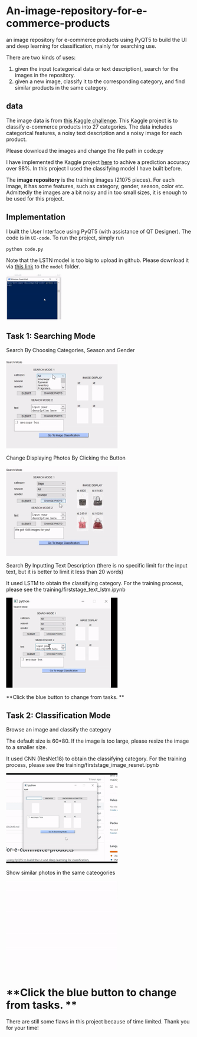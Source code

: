 # An-image-repository-for-e-commerce-products
an image repository for  e-commerce products using PyQT5 to build the UI and deep learning for classification, mainly for searching use.

There are two kinds of uses:
1. given the input (categorical data or text description), search for the images in the repository. 
2. given a new image, classify it to the corresponding category, and find similar products in the same category. 

## data
The image data is from [this Kaggle challenge](https://www.kaggle.com/c/uw-cs480-fall20). This Kaggle project is to classify e-commerce products into 27 categories. The data includes categorical features, a noisy text description and a noisy image for each product. 

Please download the images and change the file path in code.py 

I have implemented the Kaggle project [here](https://github.com/aaazyq/kaggle-Ecommerce_classification) to achive a prediction accuracy over 98%.  In this project I used the classifying model I have built before. 

The **image repository** is the training images (21075 pieces). For each image, it has some features, such as category, gender, season, color etc. Admittedly the images are a bit noisy and in too small sizes, it is enough to be used for this project.

## Implementation

I built the User Interface using PyQT5 (with assistance of QT Designer). The code is in `UI-code`. 
To run the project, simply run 
```
python code.py
```
Note that the LSTN model is too big to upload in github. Please download it via [this link](https://drive.google.com/file/d/1nt2TMnBUiJO3MN3Klsx7SPSIRMIrWMSh/view?usp=sharing) to the `model` folder. 

<img src="video-demo/run.gif" width="30%">



## Task 1: Searching Mode

Search By Choosing Categories, Season and Gender 

<img src="video-demo/searchmodel1.gif" width="60%">


Change Displaying Photos By Clicking the Button 

<img src="video-demo/changephoto1.gif" width="60%">

Search By Inputting Text Description (there is no specific limit for the input text, but it is better to limit it less than 20 words)

It used LSTM to obtain the classifying category. For the training process, please see the training/firststage_text_lstm.ipynb  

<img src="video-demo/searchmodel2-2.gif" width="60%">

**Click the blue button to change from tasks. **

## Task 2: Classification Mode

Browse an image and classify the category 

The default size is 60\*80. If the image is too large, please resize the image to a smaller size. 

It used CNN (ResNet18) to obtain the classifying category. For the training process, please see the training/firststage_image_resnet.ipynb

<img src="video-demo/2.1.gif" width="60%">

Show similar photos in the same cateogories 

<img src="video-demo/2.2.gif" width="60%"> 

**Click the blue button to change from tasks. **
==================

There are still some flaws in this project because of time limited. Thank you for your time!
